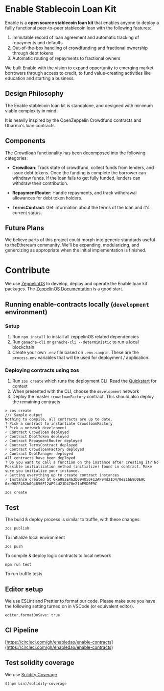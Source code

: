 # Enable Stablecoin Loan Kit

Enable is a **open source stablecoin loan kit** that enables anyone to deploy a fullly functional peer-to-peer stablecoin loan with the following features:

1. Immutable record of loan agreement and automatic tracking of repayments and defaults
2. Out-of-the-box handling of crowdfunding and fractional ownership through debt tokens
3. Automatic routing of repayments to fractional owners

We built Enable with the vision to expand opportunity to emerging market borrowers through access to credit, to fund value-creating activities like education and starting a business.

## Design Philosophy

The Enable stablecoin loan kit is standalone, and designed with minimum viable complexity in mind.

It is heavily inspired by the OpenZeppelin Crowdfund contracts and Dharma's loan contracts.

## Components

The Crowdloan functionality has been decomposed into the following categories:

- **Crowdloan**: Track state of crowdfund, collect funds from lenders, and issue debt tokens. Once the funding is complete the borrower can withdraw funds. If the loan fails to get fully funded, lenders can withdraw their contribution.

- **RepaymentRouter**: Handle repayments, and track withdrawal allowances for debt token holders.

- **TermsContract**: Get information about the terms of the loan and it's current status.

## Future Plans

We believe parts of this project could morph into generic standards useful to theEthereum community. We'll be expanding, modularizing, and genercizing as appropriate when the initial implementation is finished.

# Contribute

We use [ZeppelinOS](https://docs.zeppelinos.org/docs/start.html) to develop, deploy and operate the Enable loan kit packages. The [ZeppelinOS Documentation](https://docs.zeppelinos.org/docs/start.html) is a good start.

## Running enable-contracts locally (`development` environment)

### Setup

1. Run `npm install` to install all zeppelinOS related dependencies
2. Run `ganache-cli` or `ganache-cli --deterministic` to run a local blockchain
3. Create your own `.env` file based on `.env.sample`. These are the `process.env` variables that will be used for deployment / application.

### Deploying contracts using zos

1. Run `zos create` which runs the deployment CLI. Read the [Quickstart](https://docs.zeppelinos.org/docs/first.html) for context
2. When presented with the CLI, choose the `development` network
3. Deploy the master `crowdloanFactory` contract. This should also deploy the remaining contracts

```
> zos create
/// Sample output
Nothing to compile, all contracts are up to date.
? Pick a contract to instantiate CrowdloanFactory
? Pick a network development
✓ Contract Crowdloan deployed
✓ Contract DebtToken deployed
✓ Contract RepaymentRouter deployed
✓ Contract TermsContract deployed
✓ Contract CrowdloanFactory deployed
✓ Contract DebtManager deployed
All contracts have been deployed
? Do you want to call a function on the instance after creating it? No
Possible initialization method (initialize) found in contract. Make sure you initialize your instance.
✓ Setting everything up to create contract instances
✓ Instance created at 0xe982E462b094850F12AF94d21D470e21bE9D0E9C
0xe982E462b094850F12AF94d21D470e21bE9D0E9C
```

```
zos create
```

## Test

The build & deploy process is similar to truffle, with these changes:

```
zos publish
```

To initialize local environment

```
zos push
```

To compile & deploy logic contracts to local network

```
npm run test
```

To run truffle tests

## Editor setup

We use ESLint and Prettier to format our code. Please make sure you have the following setting turned on in VSCode (or equivalent editor).

```
editor.formatOnSave: true
```

## CI Pipeline

[https://circleci.com/gh/enabledao/enable-contracts](https://circleci.com/gh/enabledao/enable-contracts)

## Test solidity coverage

We use [Solidity Coverage](https://github.com/sc-forks/solidity-coverage).

```
$(npm bin)/solidity-coverage
```
